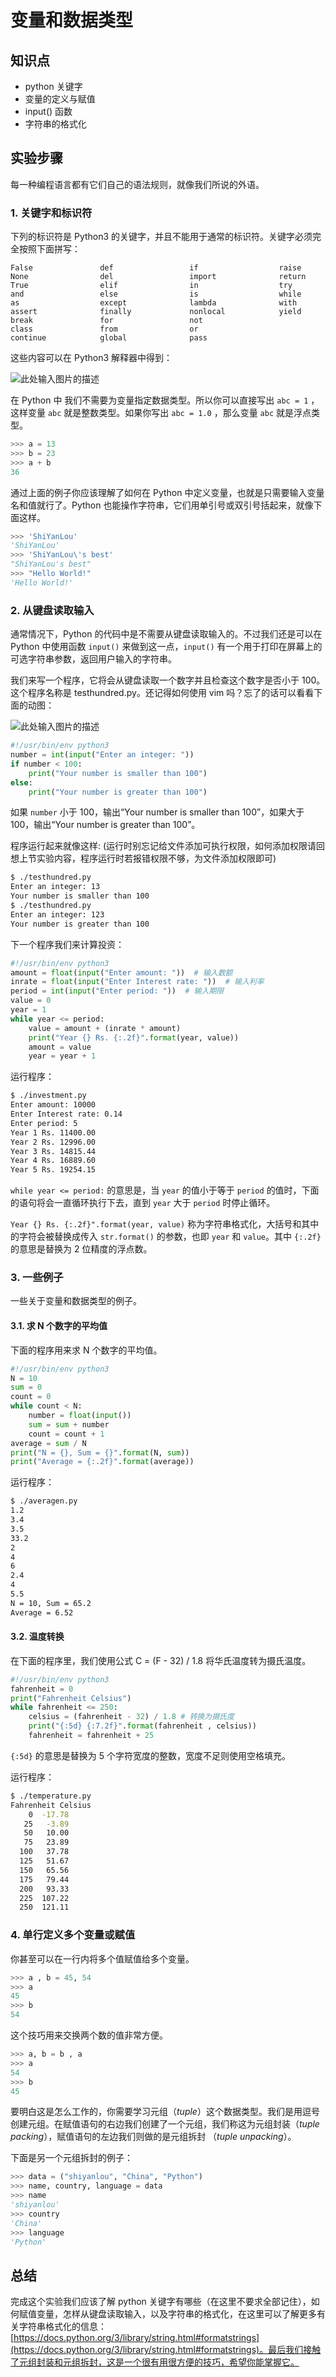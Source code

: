 # 变量和数据类型

## 知识点

- python 关键字
- 变量的定义与赋值
- input() 函数
- 字符串的格式化

## 实验步骤

每一种编程语言都有它们自己的语法规则，就像我们所说的外语。

### 1. 关键字和标识符

下列的标识符是 Python3 的关键字，并且不能用于通常的标识符。关键字必须完全按照下面拼写：

```
False               def                 if                  raise
None                del                 import              return
True                elif                in                  try
and                 else                is                  while
as                  except              lambda              with
assert              finally             nonlocal            yield
break               for                 not                 
class               from                or                  
continue            global              pass
```

这些内容可以在 Python3 解释器中得到：

![此处输入图片的描述](https://dn-anything-about-doc.qbox.me/document-uid212737labid2037timestamp1471317724134.png/wm)

在 Python 中 我们不需要为变量指定数据类型。所以你可以直接写出 `abc = 1` ，这样变量 `abc` 就是整数类型。如果你写出 `abc = 1.0` ，那么变量 `abc` 就是浮点类型。

```python
>>> a = 13
>>> b = 23
>>> a + b
36
```

通过上面的例子你应该理解了如何在 Python 中定义变量，也就是只需要输入变量名和值就行了。Python 也能操作字符串，它们用单引号或双引号括起来，就像下面这样。

```python
>>> 'ShiYanLou'
'ShiYanLou' 
>>> 'ShiYanLou\'s best' 
"ShiYanLou's best" 
>>> "Hello World!" 
'Hello World!'
```

### 2. 从键盘读取输入

通常情况下，Python 的代码中是不需要从键盘读取输入的。不过我们还是可以在 Python 中使用函数 `input()` 来做到这一点，`input()` 有一个用于打印在屏幕上的可选字符串参数，返回用户输入的字符串。

我们来写一个程序，它将会从键盘读取一个数字并且检查这个数字是否小于 100。这个程序名称是 testhundred.py。还记得如何使用 vim 吗？忘了的话可以看看下面的动图：

![此处输入图片的描述](https://dn-anything-about-doc.qbox.me/document-uid212737labid2037timestamp1471317324040.png/wm)

```python
#!/usr/bin/env python3
number = int(input("Enter an integer: "))
if number < 100:
    print("Your number is smaller than 100")
else:
    print("Your number is greater than 100")
```

如果 `number` 小于 100，输出“Your number is smaller than 100”，如果大于 100，输出“Your number is greater than 100”。

程序运行起来就像这样:
(运行时别忘记给文件添加可执行权限，如何添加权限请回想上节实验内容，程序运行时若报错权限不够，为文件添加权限即可)

```sh
$ ./testhundred.py
Enter an integer: 13
Your number is smaller than 100
$ ./testhundred.py
Enter an integer: 123
Your number is greater than 100
```

下一个程序我们来计算投资：

```python
#!/usr/bin/env python3
amount = float(input("Enter amount: "))  # 输入数额
inrate = float(input("Enter Interest rate: "))  # 输入利率
period = int(input("Enter period: "))  # 输入期限
value = 0
year = 1
while year <= period:
    value = amount + (inrate * amount)
    print("Year {} Rs. {:.2f}".format(year, value))
    amount = value
    year = year + 1
```

运行程序：

```sh
$ ./investment.py
Enter amount: 10000
Enter Interest rate: 0.14
Enter period: 5
Year 1 Rs. 11400.00
Year 2 Rs. 12996.00
Year 3 Rs. 14815.44
Year 4 Rs. 16889.60
Year 5 Rs. 19254.15
```

`while year <= period:` 的意思是，当 `year` 的值小于等于 `period` 的值时，下面的语句将会一直循环执行下去，直到 `year` 大于 `period` 时停止循环。

`Year {} Rs. {:.2f}".format(year, value)` 称为字符串格式化，大括号和其中的字符会被替换成传入 `str.format()` 的参数，也即 `year` 和 `value`。其中 `{:.2f}` 的意思是替换为 2 位精度的浮点数。

### 3. 一些例子

一些关于变量和数据类型的例子。

#### 3.1. 求 N 个数字的平均值

下面的程序用来求 N 个数字的平均值。

```python
#!/usr/bin/env python3
N = 10
sum = 0
count = 0
while count < N:
    number = float(input())
    sum = sum + number
    count = count + 1
average = sum / N
print("N = {}, Sum = {}".format(N, sum))
print("Average = {:.2f}".format(average))
```

运行程序：

```sh
$ ./averagen.py
1.2
3.4
3.5
33.2
2
4
6
2.4
4
5.5
N = 10, Sum = 65.2
Average = 6.52
```

#### 3.2. 温度转换

在下面的程序里，我们使用公式 C = (F - 32) / 1.8 将华氏温度转为摄氏温度。

```python
#!/usr/bin/env python3
fahrenheit = 0
print("Fahrenheit Celsius")
while fahrenheit <= 250:
    celsius = (fahrenheit - 32) / 1.8 # 转换为摄氏度
    print("{:5d} {:7.2f}".format(fahrenheit , celsius))
    fahrenheit = fahrenheit + 25
```

`{:5d}` 的意思是替换为 5 个字符宽度的整数，宽度不足则使用空格填充。

运行程序：

```sh
$ ./temperature.py
Fahrenheit Celsius
    0  -17.78
   25   -3.89
   50   10.00
   75   23.89
  100   37.78
  125   51.67
  150   65.56
  175   79.44
  200   93.33
  225  107.22
  250  121.11
```

### 4. 单行定义多个变量或赋值

你甚至可以在一行内将多个值赋值给多个变量。

```python
>>> a , b = 45, 54
>>> a
45
>>> b
54
```

这个技巧用来交换两个数的值非常方便。

```python
>>> a, b = b , a
>>> a
54
>>> b
45
```

要明白这是怎么工作的，你需要学习元组（*tuple*）这个数据类型。我们是用逗号创建元组。在赋值语句的右边我们创建了一个元组，我们称这为元组封装（*tuple packing*），赋值语句的左边我们则做的是元组拆封 （*tuple unpacking*）。

下面是另一个元组拆封的例子：

```python
>>> data = ("shiyanlou", "China", "Python")
>>> name, country, language = data
>>> name
'shiyanlou'
>>> country
'China'
>>> language
'Python'
```

## 总结

完成这个实验我们应该了解 python 关键字有哪些（在这里不要求全部记住），如何赋值变量，怎样从键盘读取输入，以及字符串的格式化，在这里可以了解更多有关字符串格式化的信息：[https://docs.python.org/3/library/string.html#formatstrings](https://docs.python.org/3/library/string.html#formatstrings)。最后我们接触了元组封装和元组拆封，这是一个很有用很方便的技巧，希望你能掌握它。